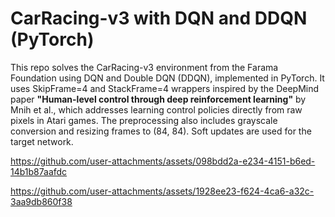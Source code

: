 # CarRacing-v3 with DQN and DDQN (PyTorch)

This repo solves the CarRacing-v3 environment from the Farama Foundation using DQN and Double DQN (DDQN), implemented in PyTorch. It uses SkipFrame=4 and StackFrame=4 wrappers inspired by the DeepMind paper **"Human-level control through deep reinforcement learning"** by Mnih et al., which addresses learning control policies directly from raw pixels in Atari games. The preprocessing also includes grayscale conversion and resizing frames to (84, 84). Soft updates are used for the target network.



https://github.com/user-attachments/assets/098bdd2a-e234-4151-b6ed-14b1b87aafdc



https://github.com/user-attachments/assets/1928ee23-f624-4ca6-a32c-3aa9db860f38

